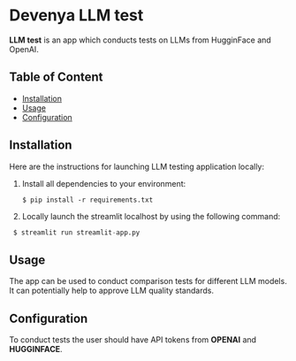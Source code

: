# Devenya LLM test

**LLM test** is an app which conducts tests on LLMs from HugginFace and OpenAI.


## Table of Content
- [Installation](#installation)
- [Usage](#usage)
- [Configuration](#configuration)

## Installation
Here are the instructions for launching LLM testing application locally:



1. Install all dependencies to your environment:

   ``` shell
   $ pip install -r requirements.txt
   ```
   
 
2. Locally launch the streamlit localhost by using the following command:

 

``` python
 $ streamlit run streamlit-app.py
```

## Usage
The app can be used to conduct comparison tests for different LLM models. It can potentially help to approve LLM quality standards.

## Configuration

To conduct tests the user should have API tokens from **OPENAI** and **HUGGINFACE**.
